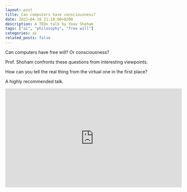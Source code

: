 ```yaml
---
layout: post
title: Can computers have consciousness?
date: 2023-04-10 21:10:00+0200
description: A TEDx talk by Yoav Shoham
tags: ["ai", "philosophy", "free will"]
categories: ai
related_posts: false
---
```


Can computers have free will? Or consciousness?

Prof. Shoham confronts these questions from interesting viewpoints.

How can you tell the real thing from the virtual one in the first place?

A highly recommended talk.

<iframe width="560" height="315" src="https://www.youtube.com/embed/-gzNQn746ZI" title="YouTube video player" frameborder="0" allow="accelerometer; autoplay; clipboard-write; encrypted-media; gyroscope; picture-in-picture; web-share" allowfullscreen></iframe>
